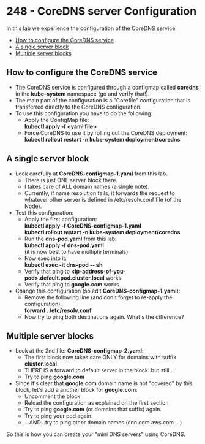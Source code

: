 # 248 - CoreDNS server Configuration

In this lab we experience the configuration of the CoreDNS service.

- [How to configure the CoreDNS service](#How-to-configure-the-CoreDNS-service)
- [A single server block](#A-single-server-block)
- [Multiple server blocks](#Multiple-server-blocks)

## How to configure the CoreDNS service

- The CoreDNS service is configured through a configmap called **coredns** in the **kube-system** namespace (go and verify that!).
- The main part of the configuration is a "Corefile" configuration that is transferred directly to the CoreDNS configuration.
- To use this configuration you have to do the following:
  - Apply the ConfigMap file:  
  **kubectl apply -f \<yaml file\>**
  - Force CoreDNS to use it by rolling out the CoreDNS deployment:  
  **kubectl rollout restart -n kube-system deployment/coredns**

## A single server block

- Look carefully at **CoreDNS-configmap-1.yaml** from this lab.
  - There is just ONE server block there.
  - I takes care of ALL domain names (a single note).
  - Currently, if name resolution fails, it forwards the request to whatever other server is defined in /etc/resolv.conf file (of the Node).
- Test this configuration:
  - Apply the first configuration:  
  **kubectl apply -f  CoreDNS-configmap-1.yaml**  
  **kubectl rollout restart -n kube-system deployment/coredns**
  - Run the **dns-pod.yaml** from this lab:  
  **kubectl apply -f dns-pod.yaml**  
  (it is now best to have multiple terminals)
  - Now exec into it:  
  **kubectl exec -it dns-pod -- sh**
  - Verify that ping to **\<ip-address-of-you-pod\>.default.pod.cluster.local** works.
  - Verify that ping to **google.com** works
- Change this configuration (so edit **CoreDNS-configmap-1.yaml**):  
  - Remove the following line (and don't forget to re-apply the configuration):  
  **forward . /etc/resolv.conf**
  - Now try to ping both destinations again. What's the difference?

## Multiple server blocks

- Look at the 2nd file:  **CoreDNS-configmap-2.yaml**:
  - The first block now takes care ONLY for domains with suffix **cluster.local**
  - THERE IS a forward to default server in the block..but still...
  - Try to ping **google.com**
- Since it's clear that **google.com** domain name is not "covered" by this block, let's add a another block for **google.com**:
  - Uncomment the block
  - Reload the configuration as explained on the first section
  - Try to ping **google.com** (or domains that suffix) again.
  - Try to ping your pod again.
  - ...AND...try to ping other domain names (cnn.com  aws.com ...)


So this is how you can create your "mini DNS servers" using CoreDNS.